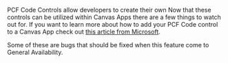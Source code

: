 PCF Code Controls allow developers to create their own  Now that these controls can be utilized within Canvas Apps there are a few things to watch out for.  If you want to learn more about how to add your PCF Code control to a Canvas App check out [this article from Microsoft]([https://docs.microsoft.com/en-us/powerapps/developer/component-framework/component-framework-for-canvas-apps](https://docs.microsoft.com/en-us/powerapps/developer/component-framework/component-framework-for-canvas-apps)).

Some of these are bugs that should be fixed when this feature come to General Availability.
<!--stackedit_data:
eyJoaXN0b3J5IjpbLTk3NjY2NDYwNF19
-->